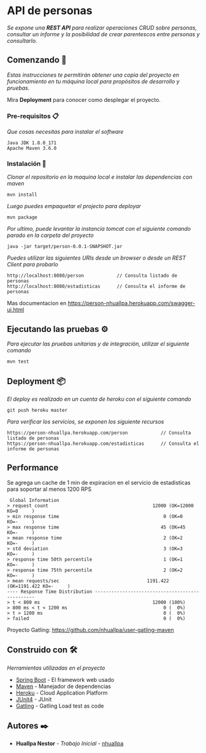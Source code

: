 # API de personas 

_Se expone una **REST API** para realizar operaciones CRUD sobre personas, consultar un informe y la posibilidad de crear parentescos entre personas y consultarlo._

## Comenzando 🚀

_Estas instrucciones te permitirán obtener una copia del proyecto en funcionamiento en tu máquina local para propósitos de desarrollo y pruebas._

Mira **Deployment** para conocer como desplegar el proyecto.


### Pre-requisitos 📋

_Que cosas necesitas para instalar el software_

```
Java JDK 1.8.0_171
Apache Maven 3.6.0
```

### Instalación 🔧

_Clonar el repositorio en la maquina local e instalar las dependencias con maven_

```
mvn install
```

_Luego puedes empaquetar el projecto para deployar_

```
mvn package
```

_Por ultimo, puede levantar la instancia tomcat con el siguiente comando parado en la carpeta del proyecto_

```
java -jar target/person-0.0.1-SNAPSHOT.jar
```

_Puedes utilizar las siguientes URIs desde un browser o desde un REST Client para probarlo_

```
http://localhost:8080/person            // Consulta listado de personas
http://localhost:8080/estadisticas      // Consulta el informe de personas
```
Mas documentacion en https://person-nhuallpa.herokuapp.com/swagger-ui.html

## Ejecutando las pruebas ⚙️

_Para ejecutar las pruebas unitarias y de integración, utilizar el siguiente comando_

```
mvn test
```

## Deployment 📦

_El deploy es realizado en un cuenta de heroku con el siguiente comando_

```
git push heroku master
```
_Para verificar los servicios, se exponen los siguiente recursos_

```
https://person-nhuallpa.herokuapp.com/person            // Consulta listado de personas
https://person-nhuallpa.herokuapp.com/estadisticas      // Consulta el informe de personas
```

## Performance

Se agrega un cache de 1 min de expiracion en el servicio de estadisticas para soportar al menos 1200 RPS


```
 Global Information 
> request count                                      12000 (OK=12000  KO=0     )
> min response time                                      0 (OK=0      KO=-     )
> max response time                                     45 (OK=45     KO=-     )
> mean response time                                     2 (OK=2      KO=-     )
> std deviation                                          3 (OK=3      KO=-     )
> response time 50th percentile                          1 (OK=1      KO=-     )
> response time 75th percentile                          2 (OK=2      KO=-     )
> mean requests/sec                                1191.422 (OK=1191.422 KO=-     )
---- Response Time Distribution ------------------------------------------------
> t < 800 ms                                         12000 (100%)
> 800 ms < t < 1200 ms                                   0 (  0%)
> t > 1200 ms                                            0 (  0%)
> failed                                                 0 (  0%)

```
Proyecto Gatling: https://github.com/nhuallpa/user-gatling-maven

## Construido con 🛠️

_Herramientas utilizadas en el proyecto_

* [Spring Boot](https://spring.io/projects/spring-boot) - El framework web usado
* [Maven](https://maven.apache.org/) - Manejador de dependencias
* [Heroku](https://www.heroku.com/) - Cloud Application Platform
* [JUnit4](https://junit.org/junit4/) - JUnit
* [Gatling](https://gatling.io/) - Gatling Load test as code

## Autores ✒️


* **Huallpa Nestor** - *Trabajo Inicial* - [nhuallpa](https://www.linkedin.com/in/nestor-huallpa-7239b011)

